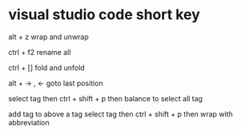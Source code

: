 # visual studio code short key

alt + z wrap and unwrap

ctrl + f2 rename all

ctrl + [] fold and unfold

alt + -> , <- goto last position

select tag then ctrl + shift + p then balance to select all tag

add tag to above a tag select tag then ctrl + shift + p then wrap with abbreviation